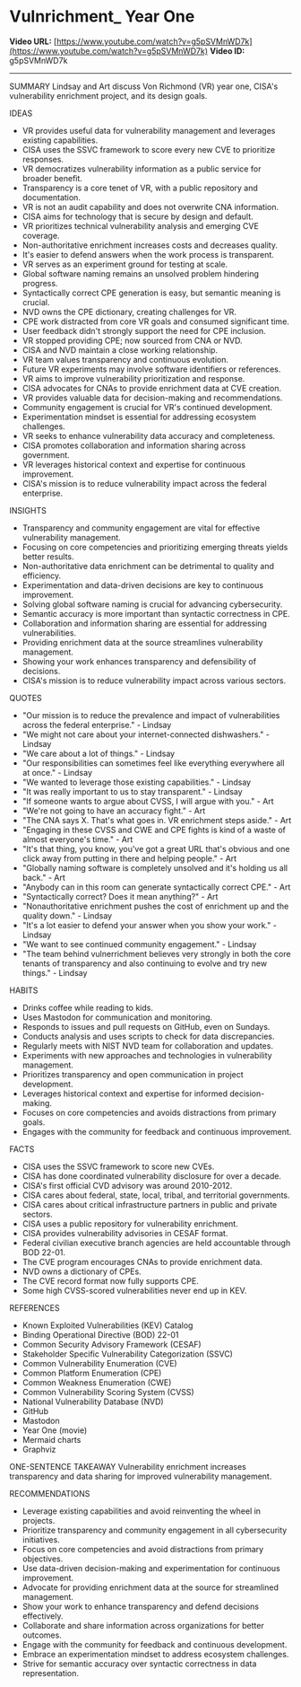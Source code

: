 # Vulnrichment_ Year One

**Video URL:** [https://www.youtube.com/watch?v=g5pSVMnWD7k](https://www.youtube.com/watch?v=g5pSVMnWD7k)
**Video ID:** g5pSVMnWD7k

---

SUMMARY
Lindsay and Art discuss Von Richmond (VR) year one, CISA's vulnerability enrichment project, and its design goals.

IDEAS
* VR provides useful data for vulnerability management and leverages existing capabilities.
* CISA uses the SSVC framework to score every new CVE to prioritize responses.
* VR democratizes vulnerability information as a public service for broader benefit.
* Transparency is a core tenet of VR, with a public repository and documentation.
* VR is not an audit capability and does not overwrite CNA information.
* CISA aims for technology that is secure by design and default.
* VR prioritizes technical vulnerability analysis and emerging CVE coverage.
* Non-authoritative enrichment increases costs and decreases quality.
* It's easier to defend answers when the work process is transparent.
* VR serves as an experiment ground for testing at scale.
* Global software naming remains an unsolved problem hindering progress.
* Syntactically correct CPE generation is easy, but semantic meaning is crucial.
* NVD owns the CPE dictionary, creating challenges for VR.
* CPE work distracted from core VR goals and consumed significant time.
* User feedback didn't strongly support the need for CPE inclusion.
* VR stopped providing CPE; now sourced from CNA or NVD.
* CISA and NVD maintain a close working relationship.
* VR team values transparency and continuous evolution.
* Future VR experiments may involve software identifiers or references.
* VR aims to improve vulnerability prioritization and response.
* CISA advocates for CNAs to provide enrichment data at CVE creation.
* VR provides valuable data for decision-making and recommendations.
* Community engagement is crucial for VR's continued development.
* Experimentation mindset is essential for addressing ecosystem challenges.
* VR seeks to enhance vulnerability data accuracy and completeness.
* CISA promotes collaboration and information sharing across government.
* VR leverages historical context and expertise for continuous improvement.
* CISA's mission is to reduce vulnerability impact across the federal enterprise.

INSIGHTS
* Transparency and community engagement are vital for effective vulnerability management.
* Focusing on core competencies and prioritizing emerging threats yields better results.
* Non-authoritative data enrichment can be detrimental to quality and efficiency.
* Experimentation and data-driven decisions are key to continuous improvement.
* Solving global software naming is crucial for advancing cybersecurity.
* Semantic accuracy is more important than syntactic correctness in CPE.
* Collaboration and information sharing are essential for addressing vulnerabilities.
* Providing enrichment data at the source streamlines vulnerability management.
* Showing your work enhances transparency and defensibility of decisions.
* CISA's mission is to reduce vulnerability impact across various sectors.

QUOTES
* "Our mission is to reduce the prevalence and impact of vulnerabilities across the federal enterprise." - Lindsay
* "We might not care about your internet-connected dishwashers." - Lindsay
* "We care about a lot of things." - Lindsay
* "Our responsibilities can sometimes feel like everything everywhere all at once." - Lindsay
* "We wanted to leverage those existing capabilities." - Lindsay
* "It was really important to us to stay transparent." - Lindsay
* "If someone wants to argue about CVSS, I will argue with you." - Art
* "We're not going to have an accuracy fight." - Art
* "The CNA says X. That's what goes in. VR enrichment steps aside." - Art
* "Engaging in these CVSS and CWE and CPE fights is kind of a waste of almost everyone's time." - Art
* "It's that thing, you know, you've got a great URL that's obvious and one click away from putting in there and helping people." - Art
* "Globally naming software is completely unsolved and it's holding us all back." - Art
* "Anybody can in this room can generate syntactically correct CPE." - Art
* "Syntactically correct? Does it mean anything?" - Art
* "Nonauthoritative enrichment pushes the cost of enrichment up and the quality down." - Lindsay
* "It's a lot easier to defend your answer when you show your work." - Lindsay
* "We want to see continued community engagement." - Lindsay
* "The team behind vulnerrichment believes very strongly in both the core tenants of transparency and also continuing to evolve and try new things." - Lindsay

HABITS
* Drinks coffee while reading to kids.
* Uses Mastodon for communication and monitoring.
* Responds to issues and pull requests on GitHub, even on Sundays.
* Conducts analysis and uses scripts to check for data discrepancies.
* Regularly meets with NIST NVD team for collaboration and updates.
* Experiments with new approaches and technologies in vulnerability management.
* Prioritizes transparency and open communication in project development.
* Leverages historical context and expertise for informed decision-making.
* Focuses on core competencies and avoids distractions from primary goals.
* Engages with the community for feedback and continuous improvement.

FACTS
* CISA uses the SSVC framework to score new CVEs.
* CISA has done coordinated vulnerability disclosure for over a decade.
* CISA's first official CVD advisory was around 2010-2012.
* CISA cares about federal, state, local, tribal, and territorial governments.
* CISA cares about critical infrastructure partners in public and private sectors.
* CISA uses a public repository for vulnerability enrichment.
* CISA provides vulnerability advisories in CESAF format.
* Federal civilian executive branch agencies are held accountable through BOD 22-01.
* The CVE program encourages CNAs to provide enrichment data.
* NVD owns a dictionary of CPEs.
* The CVE record format now fully supports CPE.
* Some high CVSS-scored vulnerabilities never end up in KEV.

REFERENCES
* Known Exploited Vulnerabilities (KEV) Catalog
* Binding Operational Directive (BOD) 22-01
* Common Security Advisory Framework (CESAF)
* Stakeholder Specific Vulnerability Categorization (SSVC)
* Common Vulnerability Enumeration (CVE)
* Common Platform Enumeration (CPE)
* Common Weakness Enumeration (CWE)
* Common Vulnerability Scoring System (CVSS)
* National Vulnerability Database (NVD)
* GitHub
* Mastodon
* Year One (movie)
* Mermaid charts
* Graphviz

ONE-SENTENCE TAKEAWAY
Vulnerability enrichment increases transparency and data sharing for improved vulnerability management.

RECOMMENDATIONS
* Leverage existing capabilities and avoid reinventing the wheel in projects.
* Prioritize transparency and community engagement in all cybersecurity initiatives.
* Focus on core competencies and avoid distractions from primary objectives.
* Use data-driven decision-making and experimentation for continuous improvement.
* Advocate for providing enrichment data at the source for streamlined management.
* Show your work to enhance transparency and defend decisions effectively.
* Collaborate and share information across organizations for better outcomes.
* Engage with the community for feedback and continuous development.
* Embrace an experimentation mindset to address ecosystem challenges.
* Strive for semantic accuracy over syntactic correctness in data representation.
